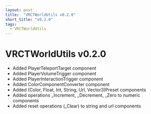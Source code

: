 ```yaml
---
layout: post
title:  "VRCTWorldUtils v0.2.0"
short_title: "v0.2.0"
tags:
  - VRCTWorldUtils
---
```


# VRCTWorldUtils v0.2.0

- Added PlayerTeleportTarget component
- Added PlayerVolumeTrigger component
- Added PlayerInteractionTrigger component
- Added ColorComponentConverter component
- Added (Color, Float, Int, String, Url, Vector3)Preset components
- Added operations _Increment, _Decrement, _Zero to numeric components
- Added reset operations (_Clear) to string and url components